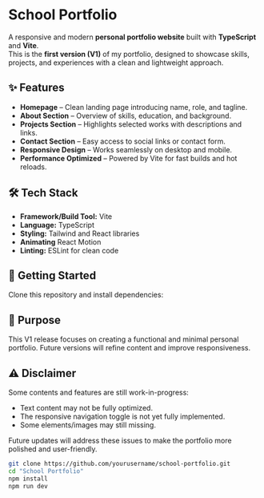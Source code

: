 # School Portfolio

A responsive and modern **personal portfolio website** built with **TypeScript** and **Vite**.  
This is the **first version (V1)** of my portfolio, designed to showcase skills, projects, and experiences with a clean and lightweight approach.  

## ✨ Features
- **Homepage** – Clean landing page introducing name, role, and tagline.  
- **About Section** – Overview of skills, education, and background.  
- **Projects Section** – Highlights selected works with descriptions and links.  
- **Contact Section** – Easy access to social links or contact form.  
- **Responsive Design** – Works seamlessly on desktop and mobile.  
- **Performance Optimized** – Powered by Vite for fast builds and hot reloads.  

## 🛠️ Tech Stack
- **Framework/Build Tool:** Vite  
- **Language:** TypeScript  
- **Styling:** Tailwind and React libraries
- **Animating** React Motion 
- **Linting:** ESLint for clean code  

## 🚀 Getting Started
Clone this repository and install dependencies:

## 📌 Purpose

This V1 release focuses on creating a functional and minimal personal portfolio.
Future versions will refine content and improve responsiveness.

## ⚠️ Disclaimer

Some contents and features are still work-in-progress:

- Text content may not be fully optimized.
- The responsive navigation toggle is not yet fully implemented.
- Some elements/images may still missing.

Future updates will address these issues to make the portfolio more polished and user-friendly.

```bash
git clone https://github.com/yourusername/school-portfolio.git
cd "School Portfolio"
npm install
npm run dev
